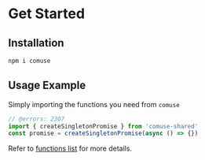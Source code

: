 # Get Started

## Installation

```bash
npm i comuse
```

## Usage Example

Simply importing the functions you need from `comuse`

```ts twoslash
// @errors: 2307
import { createSingletonPromise } from 'comuse-shared'
const promise = createSingletonPromise(async () => {})
```

Refer to [functions list](/functions) for more details.
